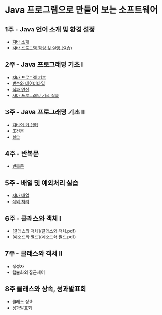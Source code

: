 
# Java 프로그램으로 만들어 보는 소프트웨어


## 1주 - Java 언어 소개 및 환경 설정

- [자바 소개](start-java.pdf) 
- [자바 프로그램 작성 및 실행 (실습)](start-java-practice.md) 

## 2주 - Java 프로그래밍 기초 I
- [자바 프로그램 기본](java-program-structure.md)
- [변수와 데이터타입](variable-type.md) 
- [식과 연산](expressions.md)
- [자바 프로그래밍 기초 실습](programming-basic-practice.md)

## 3주 - Java 프로그래밍 기초 II
-  [자바의 키 입력](java-input.md)
-  [조건문](condition-statement.md)
-  [실습](condition-practice.md)
 
 
## 4주 - 반복문
- [반복문](iteration-statement.md)

## 5주 - 배열 및 예외처리 실습
- [자바 배열](array.md)
- [예외 처리](exception.md)

## 6주 - 클래스와 객체 I
- [클래스와 객체](클래스와 객체.pdf)
- [메소드와 필드](메소드와 필드.pdf)


## 7주 - 클래스와 객체 II
- 생성자
- 캡슐화외 접근제어

## 8주 클래스와 상속, 성과발표회 
- 클래스 상속
- 성과발표회
